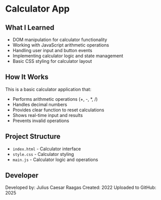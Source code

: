 # Calculator App

## What I Learned
- DOM manipulation for calculator functionality
- Working with JavaScript arithmetic operations
- Handling user input and button events
- Implementing calculator logic and state management
- Basic CSS styling for calculator layout

## How It Works
This is a basic calculator application that:
- Performs arithmetic operations (+, -, *, /)
- Handles decimal numbers
- Provides clear function to reset calculations
- Shows real-time input and results
- Prevents invalid operations

## Project Structure
- `index.html` - Calculator interface
- `style.css` - Calculator styling
- `main.js` - Calculator logic and operations

## Developer
Developed by: Julius Caesar Raagas
Created: 2022
Uploaded to GitHub: 2025

